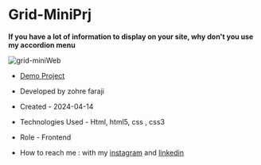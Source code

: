 # Grid-MiniPrj

**If you have a lot of information to display on your site, why don't you use my accordion menu**

![grid-miniWeb](https://github.com/zohreFaraji/gridCssPrj030126/assets/165832749/f5628171-e8a0-4e38-96af-5ba62d24dbc0)

- [Demo Project](https://zohrefaraji.github.io/gridCssPrj030126/)

- Developed by zohre faraji

- Created - 2024-04-14

- Technologies Used - Html, html5,  css , css3

- Role - Frontend

- How to reach me : with my [instagram](https://www.instagram.com/zohrefaraji212/) and [linkedin](https://www.linkedin.com/in/zohre-faraji-41822315a/)
